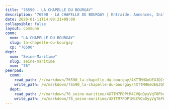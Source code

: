 ```yaml
---
title: "76590 - LA CHAPELLE DU BOURGAY"
description: "76590 - LA CHAPELLE DU BOURGAY | Entraide, Annonces, Initiatives"
date: 2020-01-11T14:09:21+09:00
collapsible: false
layout: commune
comm:
  nom: "LA CHAPELLE DU BOURGAY"
  slug: la-chapelle-du-bourgay
  cp: "76590"
dept:
  nom: "Seine-Maritime"
  slug: seine-maritime
  num: "76"
peerpad:
  comm:
    read_path: /r/markdown/76590_la-chapelle-du-bourgay/4XTTMHGeUEGJQCyu5SnoDJq71FftBFHSs9CiRyGY4FL9t4ZoJ
    write_path: /w/markdown/76590_la-chapelle-du-bourgay/4XTTMHGeUEGJQCyu5SnoDJq71FftBFHSs9CiRyGY4FL9t4ZoJ-K3TgUEVxh8PpDJggzUVLXJmGWCYsBSfzfxFMdngX1YvpiL8x8sBQnVYtp9qKRrKp5Twov3jF3NjYEPT1q716B1H8d1gByHvophZWKdrftgkUiN4WCP3VswYhPNVco2yjmTVYYDkp
  dept:
    read_path: /r/markdown/76_seine-maritime/4XTTM7PDPtM4CVQoDyyVqT6Pbvj1SVtndpXJdTDsc7xwdMTdt
    write_path: /w/markdown/76_seine-maritime/4XTTM7PDPtM4CVQoDyyVqT6Pbvj1SVtndpXJdTDsc7xwdMTdt-K3TgUmo7Qwp8ZQz8qKFjC8WCY27ypEpX2c8BXeSV9rrPY1zRZn2SrYwkBXF8VnHkcepiXsccFfKHYuT2JNgSMXxLRaUGRu6o5B3BB15nZxEho97cTz3yC4eRTX4hZM1hcyAZrn8r
---
```


